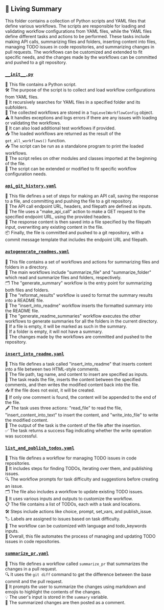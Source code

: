 

<!-- Living README Summary -->
## 🌳 Living Summary

This folder contains a collection of Python scripts and YAML files that define various workflows. The scripts are responsible for loading and validating workflow configurations from YAML files, while the YAML files define different tasks and actions to be performed. These tasks include making API calls, summarizing files and folders, inserting content into files, managing TODO issues in code repositories, and summarizing changes in pull requests. The workflows can be customized and extended to fit specific needs, and the changes made by the workflows can be committed and pushed to a git repository.


### [`__init__.py`](https://github.com/raphael-francis/AutoPR-internal/blob/3bf8a4d34accd718d73d2e505656ba2ec3df1e98/./autopr/workflows/__init__.py)

📝 This file contains a Python script.  
🛠️ The purpose of the script is to collect and load workflow configurations from YAML files.  
📂 It recursively searches for YAML files in a specified folder and its subfolders.  
📝 The collected workflows are stored in a `TopLevelWorkflowConfig` object.  
⚠️ It handles exceptions and logs errors if there are any issues with loading or validating the workflows.  
🔄 It can also load additional test workflows if provided.  
📥 The loaded workflows are returned as the result of the `get_all_workflows()` function.  
📥 The script can be run as a standalone program to print the loaded workflows.  
📂 The script relies on other modules and classes imported at the beginning of the file.  
🚀 The script can be extended or modified to fit specific workflow configuration needs.  


### [`api_git_history.yaml`](https://github.com/raphael-francis/AutoPR-internal/blob/3bf8a4d34accd718d73d2e505656ba2ec3df1e98/./autopr/workflows/api_git_history.yaml)

📝 This file defines a set of steps for making an API call, saving the response to a file, and committing and pushing the file to a git repository.  
🔗 The API call endpoint URL, headers, and filepath are defined as inputs.  
🔀 The file uses a "make_api_call" action to make a GET request to the specified endpoint URL, using the provided headers.  
📄 The response content is then saved into a file specified by the filepath input, overwriting any existing content in the file.  
📦 Finally, the file is committed and pushed to a git repository, with a commit message template that includes the endpoint URL and filepath.  


### [`autogenerate_readmes.yaml`](https://github.com/raphael-francis/AutoPR-internal/blob/3bf8a4d34accd718d73d2e505656ba2ec3df1e98/./autopr/workflows/autogenerate_readmes.yaml)

📝 This file contains a set of workflows and actions for summarizing files and folders in a directory.  
📂 The main workflows include "summarize_file" and "summarize_folder" which read and summarize files and folders, respectively.  
🗂️ The "generate_summary" workflow is the entry point for summarizing both files and folders.  
📄 The "reformat_results" workflow is used to format the summary results into a README file.  
📑 The "insert_into_readme" workflow inserts the formatted summary into the README file.  
🔄 The "generate_readme_summaries" workflow executes the other workflows to generate summaries for all the folders in the current directory.  
📝 If a file is empty, it will be marked as such in the summary.  
📂 If a folder is empty, it will not have a summary.  
🚀 The changes made by the workflows are committed and pushed to the repository.  


### [`insert_into_readme.yaml`](https://github.com/raphael-francis/AutoPR-internal/blob/3bf8a4d34accd718d73d2e505656ba2ec3df1e98/./autopr/workflows/insert_into_readme.yaml)

📝 This file defines a task called "insert_into_readme" that inserts content into a file between two HTML-style comments.  
📂 The file path, tag name, and content to insert are specified as inputs.  
💾 The task reads the file, inserts the content between the specified comments, and then writes the modified content back into the file.  
📥 If the file does not exist, it will be created.  
📑 If only one comment is found, the content will be appended to the end of the file.  
🖋️ The task uses three actions: "read_file" to read the file, "insert_content_into_text" to insert the content, and "write_into_file" to write the modified content.  
📄 The output of the task is the content of the file after the insertion.  
✅ The task returns a success flag indicating whether the write operation was successful.  


### [`list_and_publish_todos.yaml`](https://github.com/raphael-francis/AutoPR-internal/blob/3bf8a4d34accd718d73d2e505656ba2ec3df1e98/./autopr/workflows/list_and_publish_todos.yaml)

📄 This file defines a workflow for managing TODO issues in code repositories.    
📝 It includes steps for finding TODOs, iterating over them, and publishing issues.    
🔍 The workflow prompts for task difficulty and suggestions before creating an issue.    
🗂 The file also includes a workflow to update existing TODO issues.    
🔧 It uses various inputs and outputs to customize the workflow.    
📋 The file contains a list of TODOs, each with a task and locations.    
🛠 Steps include actions like choice, prompt, set_vars, and publish_issue.    
🏷 Labels are assigned to issues based on task difficulty.    
🔄 The workflow can be customized with language and todo_keywords inputs.    
🚀 Overall, this file automates the process of managing and updating TODO issues in code repositories.  


### [`summarize_pr.yaml`](https://github.com/raphael-francis/AutoPR-internal/blob/3bf8a4d34accd718d73d2e505656ba2ec3df1e98/./autopr/workflows/summarize_pr.yaml)

📝 This file defines a workflow called `summarize_pr` that summarizes the changes in a pull request.  
🔍 It uses the `git diff` command to get the difference between the base commit and the pull request.  
💬 It prompts the user to summarize the changes using markdown and emojis to highlight the contents of the changes.  
💡 The user's input is stored in the `summary` variable.  
💬 The summarized changes are then posted as a comment.  

<!-- Living README Summary -->